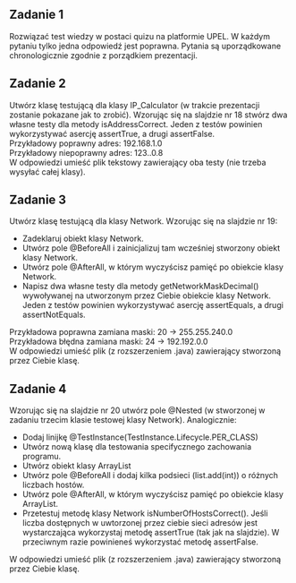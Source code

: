 ## Zadanie 1 
Rozwiązać test wiedzy w postaci quizu na platformie UPEL. W każdym pytaniu tylko jedna odpowiedź jest
poprawna. Pytania są uporządkowane chronologicznie zgodnie z porządkiem prezentacji.

## Zadanie 2 
Utwórz klasę testującą dla klasy IP_Calculator (w trakcie prezentacji zostanie pokazane jak to zrobić).
Wzorując się na slajdzie nr 18 stwórz dwa własne testy dla metody isAddressCorrect. 
Jeden z testów powinien wykorzystywać asercję assertTrue, a drugi assertFalse. <br />
Przykładowy poprawny adres: 192.168.1.0 <br />
Przykładowy niepoprawny adres: 123..0.8 <br />
W odpowiedzi umieść plik tekstowy zawierający oba testy (nie trzeba wysyłać całej klasy).

## Zadanie 3 
Utwórz klasę testującą dla klasy Network. Wzorując się na slajdzie nr 19:
- Zadeklaruj obiekt klasy Network.
- Utwórz pole @BeforeAll i zainicjalizuj tam wcześniej stworzony obiekt klasy Network.
- Utwórz pole @AfterAll, w którym wyczyścisz pamięć po obiekcie klasy Network.
- Napisz dwa własne testy dla metody getNetworkMaskDecimal() wywoływanej na utworzonym
przez Ciebie obiekcie klasy Network. Jeden z testów powinien wykorzystywać asercję assertEquals, a 
drugi assertNotEquals. <br />

Przykładowa poprawna zamiana maski: 20 -> 255.255.240.0 <br />
Przykładowa błędna zamiana maski: 24 -> 192.192.0.0 <br />
W odpowiedzi umieść plik (z rozszerzeniem .java) zawierający stworzoną przez Ciebie klasę.

## Zadanie 4 
Wzorując się na slajdzie nr 20 utwórz pole @Nested (w stworzonej w zadaniu trzecim klasie testowej
klasy Network). Analogicznie:
- Dodaj linijkę @TestInstance(TestInstance.Lifecycle.PER_CLASS)
- Utwórz nową klasę dla testowania specifycznego zachowania programu.
- Utwórz obiekt klasy ArrayList
- Utwórz pole @BeforeAll i dodaj kilka podsieci (list.add(int)) o różnych liczbach hostów.
- Utwórz pole @AfterAll, w którym wyczyścisz pamięć po obiekcie klasy ArrayList.
- Przetestuj metodę klasy Network isNumberOfHostsCorrect(). Jeśli liczba dostępnych w 
uwtorzonej przez ciebie sieci adresów jest wystarczająca wykorzystaj metodę assertTrue
(tak jak na slajdzie). W przeciwnym razie powinieneś wykorzystać metodę assertFalse. <br />

W odpowiedzi umieść plik (z rozszerzeniem .java) zawierający stworzoną przez Ciebie klasę.
